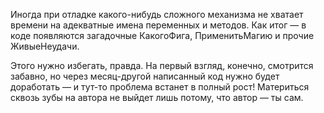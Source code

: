 ﻿Иногда при отладке какого-нибудь сложного механизма не хватает времени на адекватные имена переменных и методов. Как итог — в коде появляются загадочные КакогоФига, ПрименитьМагию и прочие ЖивыеНеудачи.

Этого нужно избегать, правда. На первый взгляд, конечно, смотрится забавно, но через месяц-другой написанный код нужно будет доработать — и тут-то проблема встанет в полный рост! Материться сквозь зубы на автора не выйдет лишь потому, что автор — ты сам.